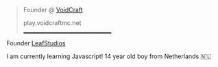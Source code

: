 > Founder @ [VoidCraft](https://shop.voidcraftmc.net)	
>  
> play.voidcraftmc.net                                                                                                                                                                                                                                              
> ▂▂▂▂▂▂▂▂▂▂▂▂▂▂▂▂▂▂▂
 
Founder [LeafStudios](https://www.leafstudios.dev)

I am currently learning Javascript!
14 year old boy from Netherlands 🇳🇱
